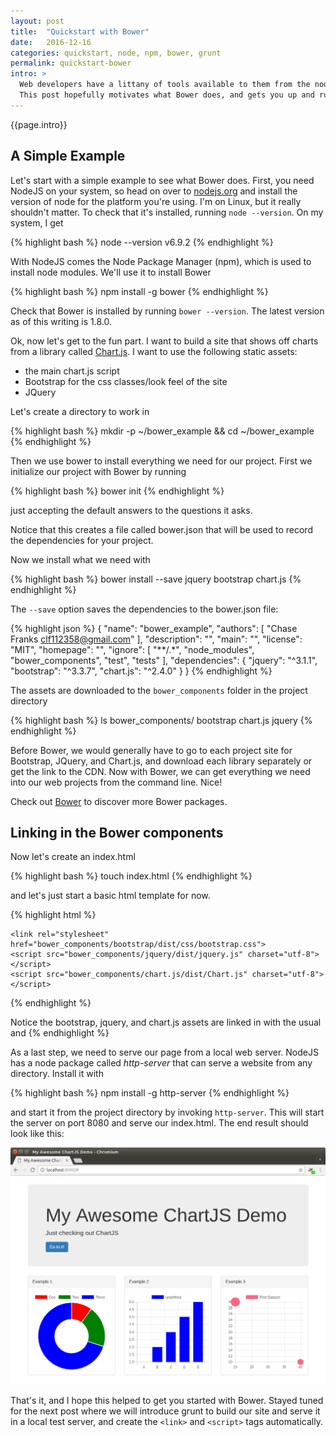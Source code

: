 ```yaml
---
layout: post
title:  "Quickstart with Bower"
date:   2016-12-16
categories: quickstart, node, npm, bower, grunt
permalink: quickstart-bower
intro: >
  Web developers have a littany of tools available to them from the node ecosystem. Bower is a repository and command line tool for pulling in static assets like Javascript libraries and CSS frameworks.
  This post hopefully motivates what Bower does, and gets you up and running with Bower. In later posts, we will look at Grunt, Node Package Manager npm, and tie it all together with the Yeoman scaffolding tool. Nowadays, Bower is usually used with all of these tools to create highly productive workflows for web development.
---
```

{{page.intro}}

## A Simple Example

Let's start with a simple example to see what Bower does. First, you need NodeJS on your system, so head on over to [nodejs.org](https://nodejs.org) and install the version of node for the platform you're using. I'm on Linux, but it really shouldn't matter. To check that it's installed, running ```node --version```. On my system, I get

{% highlight bash %}
node --version
v6.9.2
{% endhighlight %}

With NodeJS comes the Node Package Manager (npm), which is used to install node modules. We'll use it to install Bower

{% highlight bash %}
npm install -g bower
{% endhighlight %}

Check that Bower is installed by running ```bower --version```. The latest version as of this writing is 1.8.0.

Ok, now let's get to the fun part. I want to build a site that shows off charts from a library called [Chart.js](www.chartjs.org). I want to use the following static assets:

* the main chart.js script
* Bootstrap for the css classes/look feel of the site
* JQuery

Let's create a directory to work in

{% highlight bash %}
mkdir -p ~/bower_example && cd ~/bower_example
{% endhighlight %}

Then we use bower to install everything we need for our project. First we initialize our project with Bower by running

{% highlight bash %}
bower init
{% endhighlight %}

just accepting the default answers to the questions it asks.

Notice that this creates a file called bower.json that will be used to record the dependencies for your project.

Now we install what we need with

{% highlight bash %}
bower install --save jquery bootstrap chart.js
{% endhighlight %}

The ```--save``` option saves the dependencies to the bower.json file:

{% highlight json %}
{
  "name": "bower_example",
  "authors": [
    "Chase Franks <clf112358@gmail.com>"
  ],
  "description": "",
  "main": "",
  "license": "MIT",
  "homepage": "",
  "ignore": [
    "**/.*",
    "node_modules",
    "bower_components",
    "test",
    "tests"
  ],
  "dependencies": {
    "jquery": "^3.1.1",
    "bootstrap": "^3.3.7",
    "chart.js": "^2.4.0"
  }
}
{% endhighlight %}

The assets are downloaded to the ```bower_components``` folder in the project directory

{% highlight bash %}
ls bower_components/
bootstrap  chart.js  jquery
{% endhighlight %}

Before Bower, we would generally have to go to each project site for Bootstrap, JQuery, and Chart.js, and download each library separately or get the link to the CDN. Now with Bower, we can get everything we need into our web projects from the command line. Nice!

Check out [Bower](https://bower.io/search/) to discover more Bower packages.

## Linking in the Bower components

Now let's create an index.html

{% highlight bash %}
touch index.html
{% endhighlight %}

and let's just start a basic html template for now.

{% highlight html %}
<!DOCTYPE html>
<html>
  <head>
    <meta charset="utf-8">
    <title>My ChartJS Demo</title>

    <link rel="stylesheet" href="bower_components/bootstrap/dist/css/bootstrap.css">
    <script src="bower_components/jquery/dist/jquery.js" charset="utf-8"></script>
    <script src="bower_components/chart.js/dist/Chart.js" charset="utf-8"></script>

  </head>
  <body>

  </body>
</html>
{% endhighlight %}

Notice the bootstrap, jquery, and chart.js assets are linked in with the usual <link> and <script> tags. That's it, no magic here!

You should be asking: what if we add more bower components, or remove ones we're not using anymore? Do I have to manage the links in each page? Won't this get tedious? Later, we'll see how to use Grunt to wire these in automatically. Grunt has a task called ```wiredeps``` that does exactly this. The idea is that you control the dependencies and their versions from the bower.json file, and ```grunt wiredeps``` inserts all of the script and link tags for javascript and css for you.

## Our Finished site
To show that the css and javascript is linked to our page, insert the following html as the body of our page

{% highlight html %}
<body style="padding-top: 30px">

  <div class="container">

    <div class="jumbotron">
      <h1>My Awesome ChartJS Demo</h1>
      <p>
        Just checking out ChartJS
      </p>
      <a class="btn btn-primary" href="#">Go to it!</a>
    </div>

    <div class="row">

      <div class="col-sm-4">
        <div class="panel panel-default">
          <div class="panel-heading">
            Example 1
          </div>
          <div class="panel-body">
            <canvas id="myChart" width="300" height="300"></canvas>
          </div>
        </div>
      </div>

      <div class="col-sm-4">
        <div class="panel panel-default">
          <div class="panel-heading">
            Example 2
          </div>
          <div class="panel-body">
            <canvas id="anotherOne" width="300" height="300"></canvas>
          </div>
        </div>
      </div>

      <div class="col-sm-4">
        <div class="panel panel-default">
          <div class="panel-heading">
            Example 3
          </div>
          <div class="panel-body">
            <canvas id="yetAnotherOne" width="300" height="300"></canvas>
          </div>
        </div>
      </div>

    </div>

  </div>

  <script type="text/javascript">
    // script for first chart
    var context1 = $('#myChart');

    var data1 = {
      labels: [
        "One", "Two", "Three"
      ],
      datasets: [
        {
          data: [10, 20, 70],
          backgroundColor: [
            "Red", "Green", "Blue"
          ]
        }
      ]
    };

    var myChart = new Chart(context1, {
      type: 'doughnut',
      data: data1
    });

    // script for bar chart
    var context2 = $('#anotherOne');

    var data2 = {
      labels: ["A", "B", "C", "D", "E"],
      datasets: [
        {
          data: [1, 2, 3, 4, 5],
          backgroundColor: "Blue"
        }
      ]
    };

    var barChart = new Chart(context2, {
      type: 'bar',
      data: data2
    });

    // script for bubble chart
    var context3 = $('#yetAnotherOne');

    var data3 = {
      datasets: [
          {
              label: 'First Dataset',
              data: [
                  {
                      x: 20,
                      y: 30,
                      r: 15
                  },
                  {
                      x: 40,
                      y: 10,
                      r: 10
                  }
              ],
              backgroundColor:"#FF6384",
              hoverBackgroundColor: "#FF6384",
          }]
      };

      var myBubbleChart = new Chart(context3, {
        type: 'bubble',
        data: data3
      });
  </script>

</body>
{% endhighlight %}

As a last step, we need to serve our page from a local web server. NodeJS has a node package called *http-server* that can serve a website from any directory. Install it with

{% highlight bash %}
npm install -g http-server
{% endhighlight %}

and start it from the project directory by invoking ```http-server```. This will start the server on port 8080 and serve our index.html. The end result should look like this:

![Awesome ChartJS Demo](/images/bower_demo_site.png)

That's it, and I hope this helped to get you started with Bower. Stayed tuned for the next post where we will introduce grunt to build our site and serve it in a local test server, and create the ```<link>``` and ```<script>``` tags automatically.
